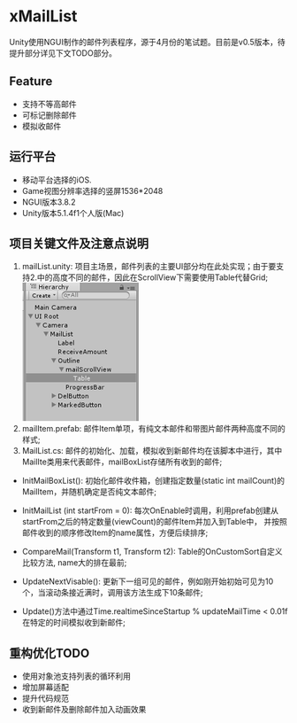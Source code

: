 # xMailList
Unity使用NGUI制作的邮件列表程序，源于4月份的笔试题。目前是v0.5版本，待提升部分详见下文TODO部分。

## Feature
- 支持不等高邮件
- 可标记删除邮件 
- 模拟收邮件

## 运行平台
- 移动平台选择的iOS.
- Game视图分辨率选择的竖屏1536*2048
- NGUI版本3.8.2
- Unity版本5.1.4f1个人版(Mac)

## 项目关键文件及注意点说明
1. mailList.unity: 项目主场景，邮件列表的主要UI部分均在此处实现；由于要支持2.中的高度不同的邮件，因此在ScrollView下需要使用Table代替Grid;
![](snap/hierarchy.png)
2. mailItem.prefab: 邮件Item单项，有纯文本邮件和带图片邮件两种高度不同的样式;
3. MailList.cs: 邮件的初始化、加载，模拟收到新邮件均在该脚本中进行，其中MailIte类用来代表邮件，mailBoxList存储所有收到的邮件;
  - InitMailBoxList(): 初始化邮件收件箱，创建指定数量(static int mailCount)的MailItem，并随机确定是否纯文本邮件;
  
  - InitMailList (int startFrom = 0): 每次OnEnable时调用，利用prefab创建从startFrom之后的特定数量(viewCount)的邮件Item并加入到Table中，
  并按照邮件收到的顺序修改Item的name属性，方便后续排序;
  
  - CompareMail(Transform t1, Transform t2): Table的OnCustomSort自定义比较方法, name大的排在最前;
  
  - UpdateNextVisable(): 更新下一组可见的邮件，例如刚开始初始可见为10个，当滚动条接近满时，调用该方法生成下10条邮件;
  
  - Update()方法中通过Time.realtimeSinceStartup % updateMailTime < 0.01f在特定的时间模拟收到新邮件;
  
  
## 重构优化TODO
- 使用对象池支持列表的循环利用
- 增加屏幕适配
- 提升代码规范
- 收到新邮件及删除邮件加入动画效果
